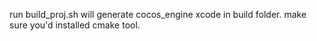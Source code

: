 run build_proj.sh will generate cocos_engine xcode in build folder.
make sure you'd installed cmake tool.
